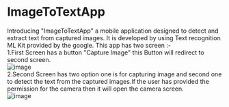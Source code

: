 # ImageToTextApp
Introducing "ImageToTextApp" a mobile application designed to detect and extract text from captured images.
It is developed by using Text recognition ML Kit provided by the google.
This app has two screen :-
<br />
1.First Screen has a button "Capture Image" this Button will redirect to second screen.
<br />
![image](https://github.com/tanayjoshi21/ImageToTextApp/assets/98829900/e6b3c2b7-c2ea-4be1-a220-84e2cf44a857)
<br />
2.Second Screen has two option one is for capturing image and second one to detect the text from the captured images.If the user has provided the permission for the camera then it will open the camera screen.
<br />
![image](https://github.com/tanayjoshi21/ImageToTextApp/assets/98829900/e86a644d-1e7a-4fda-8397-2d98e21991e1)


